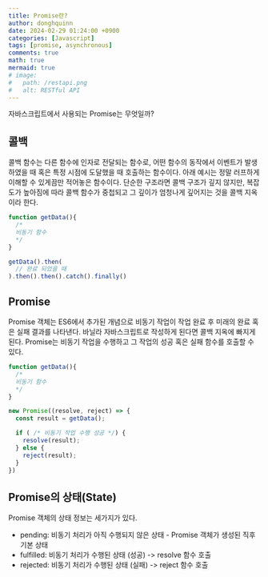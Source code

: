 ```yaml
---
title: Promise란?
author: donghquinn
date: 2024-02-29 01:24:00 +0900
categories: [Javascript]
tags: [promise, asynchronous]
comments: true
math: true
mermaid: true
# image:
#   path: /restapi.png
#   alt: RESTful API
---
```


자바스크립트에서 사용되는 Promise는 무엇일까?

## 콜백

콜백 함수는 다른 함수에 인자로 전달되는 함수로, 어떤 함수의 동작에서 이벤트가 발생하였을 때 혹은 특정 시점에 도달했을 때 호출하는 함수이다.
아래 예시는 정말 러프하게 이해할 수 있게끔만 적어놓은 함수이다. 단순한 구조라면 콜백 구조가 깊지 않지만, 복잡도가 높아짐에 따라 콜백 함수가 중첩되고 그 깊이가 엄청나게 깊어지는 것을 콜백 지옥이라 한다.

```js
function getData(){
  /*
  비동기 함수
  */
}

getData().then(
  // 완료 되었을 때
).then().then().catch().finally()
```

## Promise

Promise 객체는 ES6에서 추가된 개념으로 비동기 작업이 작업 완료 후 미래의 완료 혹은 실패 결과를 나타낸다.
바닐라 자바스크립트로 작성하게 된다면 콜백 지옥에 빠지게 된다.
Promise는 비동기 작업을 수행하고 그 작업의 성공 혹은 실패 함수를 호출할 수 있다.

```js
function getData(){
  /*
  비동기 함수
  */
}

new Promise((resolve, reject) => {
  const result = getData();

  if ( /* 비동기 작업 수행 성공 */) {
    resolve(result);
  } else {
    reject(result);
  }
})
```

## Promise의 상태(State)

Promise 객체의 상태 정보는 세가지가 있다.

- pending: 비동기 처리가 아직 수행되지 않은 상태 - Promise 객체가 생성된 직후 기본 상태
- fulfilled: 비동기 처리가 수행된 상태 (성공) -> resolve 함수 호출
- rejected: 비동기 처리가 수행된 상태 (실패) -> reject 함수 호출
